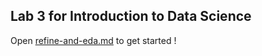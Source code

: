 ## Lab 3 for Introduction to Data Science

Open [refine-and-eda.md](https://github.com/biddata/datascience-fa14/blob/master/lab3/refine-and-eda.md) to get started !
